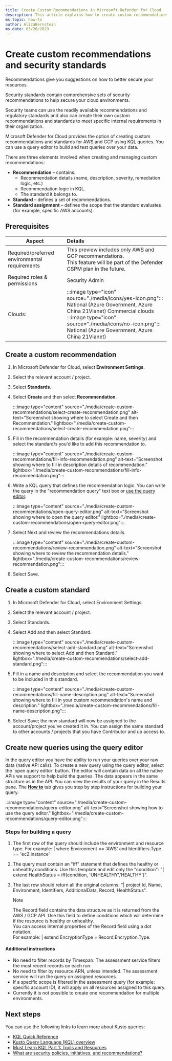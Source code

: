 ```yaml
---
title: Create Custom Recommendations in Microsoft Defender for Cloud
description: This article explains how to create custom recommendations in Microsoft Defender for Cloud to secure your environment based on your organization's internal needs and requirements.
ms.topic: how-to
author: AlizaBernstein
ms.date: 03/26/2023
---
```


# Create custom recommendations and security standards

Recommendations give you suggestions on how to better secure your resources. 

Security standards contain comprehensive sets of security recommendations to help secure your cloud environments. 

Security teams can use the readily available recommendations and regulatory standards and also can create their own custom recommendations and standards to meet specific internal requirements in their organization.   

Microsoft Defender for Cloud provides the option of creating custom recommendations and standards for AWS and GCP using KQL queries. You can use a query editor to build and test queries over your data.  

There are three elements involved when creating and managing custom recommendations: 

- **Recommendation** – contains: 
    - Recommendation details (name, description, severity, remediation logic, etc.) 
    - Recommendation logic in KQL. 
    - The standard it belongs to. 
- **Standard** – defines a set of recommendations. 
- **Standard assignment** – defines the scope that the standard evaluates (for example, specific AWS accounts). 

## Prerequisites

|Aspect|Details|
|----|:----|
|Required/preferred environmental requirements| This preview includes only AWS and GCP recommendations. <br> This feature will be part of the Defender CSPM plan in the future. |
| Required roles & permissions | Security Admin |
|Clouds:| :::image type="icon" source="./media/icons/yes-icon.png"::: National (Azure Government, Azure China 21Vianet) Commercial clouds<br>:::image type="icon" source="./media/icons/no-icon.png"::: National (Azure Government, Azure China 21Vianet) |

## Create a custom recommendation 

1. In Microsoft Defender for Cloud, select **Environment Settings**. 

1. Select the relevant account / project. 

1. Select **Standards**.

1. Select **Create** and then select **Recommendation**.

    :::image type="content" source="./media/create-custom-recommendations/select-create-recommendation.png" alt-text="Screenshot showing where to select Create and then Recommendation." lightbox="./media/create-custom-recommendations/select-create-recommendation.png":::

1. Fill in the recommendation details (for example: name, severity) and select the standard/s you'd like to add this recommendation to. 

    :::image type="content" source="./media/create-custom-recommendations/fill-info-recommendation.png" alt-text="Screenshot showing where to fill in description details of recommendation." lightbox="./media/create-custom-recommendations/fill-info-recommendation.png":::

1. Write a KQL query that defines the recommendation logic. You can write the query in the "recommendation query" text box or [use the query editor](#create-new-queries-using-the-query-editor).
    
    :::image type="content" source="./media/create-custom-recommendations/open-query-editor.png" alt-text="Screenshot showing where to open the query editor." lightbox="./media/create-custom-recommendations/open-query-editor.png":::

1. Select Next and review the recommendations details. 
    
    :::image type="content" source="./media/create-custom-recommendations/review-recommendation.png" alt-text="Screenshot showing where to review the recommendation details." lightbox="./media/create-custom-recommendations/review-recommendation.png":::

1. Select Save. 
 
## Create a custom standard

1. In Microsoft Defender for Cloud, select Environment Settings. 

1. Select the relevant account / project. 

1. Select Standards.

1. Select Add and then select Standard.

    :::image type="content" source="./media/create-custom-recommendations/select-add-standard.png" alt-text="Screenshot showing where to select Add and then Standard." lightbox="./media/create-custom-recommendations/select-add-standard.png":::

1. Fill in a name and description and select the recommendation you want to be included in this standard.
    
    :::image type="content" source="./media/create-custom-recommendations/fill-name-description.png" alt-text="Screenshot showing where to fill in your custom recommendation's name and description." lightbox="./media/create-custom-recommendations/fill-name-description.png":::

1. Select Save; the new standard will now be assigned to the account/project you've created it in. You can assign the same standard to other accounts / projects that you have Contributor and up access to. 

## Create new queries using the query editor

In the query editor you have the ability to run your queries over your raw data (native API calls).
To create a new query using the query editor, select the 'open query editor' button. The editor will contain data on all the native APIs we support to help build the queries. The data appears in the same structure as in the API.  You can view the results of your query in the Results pane. The [**How to**](#steps-for-building-a-query) tab gives you step by step instructions for building your query.

:::image type="content" source="./media/create-custom-recommendations/query-editor.png" alt-text="Screenshot showing how to use the query editor." lightbox="./media/create-custom-recommendations/query-editor.png":::

### Steps for building a query

1. The first row of the query should include the environment and resource type. For example: | where Environment == 'AWS' and Identifiers.Type == 'ec2.instance'
1. The query must contain an "iff" statement that defines the healthy or unhealthy conditions. Use this template and edit only the "condition": "| extend HealthStatus = iff(condition, 'UNHEALTHY','HEALTHY')".
1. The last row should return all the original columns: "| project Id, Name, Environment, Identifiers, AdditionalData, Record, HealthStatus".

    >[!Note]
    >The Record field contains the data structure as it is returned from the AWS / GCP API. Use this field to define conditions which will determine if the resource is healthy or unhealthy. <br> You can access internal properties of the Record field using a dot notation. <br>
    For example: | extend EncryptionType = Record.Encryption.Type.

#### Additional instructions

- No need to filter records by Timespan. The assessment service filters the most recent records on each run.
- No need to filter by resource ARN, unless intended. The assessment service will run the query on assigned resources.
- If a specific scope is filtered in the assessment query (for example: specific account ID), it will apply on all resources assigned to this query.
- Currently it is not possible to create one recommendation for multiple environments.

## Next steps

You can use the following links to learn more about Kusto queries:

- [KQL Quick Reference](/azure/data-explorer/kql-quick-reference) 
- [Kusto Query Language (KQL) overview](/azure/data-explorer/kusto/query/)
- [Must Learn KQL Part 1: Tools and Resources](https://rodtrent.substack.com/p/must-learn-kql-part-1-tools-and-resources) 
- [What are security policies, initiatives, and recommendations?](security-policy-concept.md)


